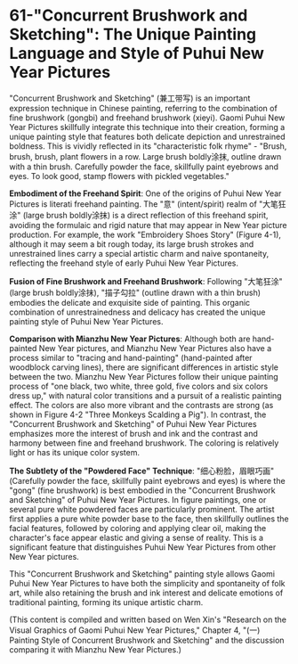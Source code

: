 # 61-"Concurrent Brushwork and Sketching": The Unique Painting Language and Style of Puhui New Year Pictures

"Concurrent Brushwork and Sketching" (兼工带写) is an important expression technique in Chinese painting, referring to the combination of fine brushwork (gongbi) and freehand brushwork (xieyi). Gaomi Puhui New Year Pictures skillfully integrate this technique into their creation, forming a unique painting style that features both delicate depiction and unrestrained boldness. This is vividly reflected in its "characteristic folk rhyme" - "Brush, brush, brush, plant flowers in a row. Large brush boldly涂抹, outline drawn with a thin brush. Carefully powder the face, skillfully paint eyebrows and eyes. To look good, stamp flowers with pickled vegetables."

**Embodiment of the Freehand Spirit**:
One of the origins of Puhui New Year Pictures is literati freehand painting. The "意" (intent/spirit) realm of "大笔狂涂" (large brush boldly涂抹) is a direct reflection of this freehand spirit, avoiding the formulaic and rigid nature that may appear in New Year picture production. For example, the work "Embroidery Shoes Story" (Figure 4-1), although it may seem a bit rough today, its large brush strokes and unrestrained lines carry a special artistic charm and naive spontaneity, reflecting the freehand style of early Puhui New Year Pictures.

**Fusion of Fine Brushwork and Freehand Brushwork**:
Following "大笔狂涂" (large brush boldly涂抹), "描子勾拉" (outline drawn with a thin brush) embodies the delicate and exquisite side of painting. This organic combination of unrestrainedness and delicacy has created the unique painting style of Puhui New Year Pictures.

**Comparison with Mianzhu New Year Pictures**:
Although both are hand-painted New Year pictures, and Mianzhu New Year Pictures also have a process similar to "tracing and hand-painting" (hand-painted after woodblock carving lines), there are significant differences in artistic style between the two. Mianzhu New Year Pictures follow their unique painting process of "one black, two white, three gold, five colors and six colors dress up," with natural color transitions and a pursuit of a realistic painting effect. The colors are also more vibrant and the contrasts are strong (as shown in Figure 4-2 "Three Monkeys Scalding a Pig"). In contrast, the "Concurrent Brushwork and Sketching" of Puhui New Year Pictures emphasizes more the interest of brush and ink and the contrast and harmony between fine and freehand brushwork. The coloring is relatively light or has its unique color system.

**The Subtlety of the "Powdered Face" Technique**:
"细心粉脸，眉眼巧画" (Carefully powder the face, skillfully paint eyebrows and eyes) is where the "gong" (fine brushwork) is best embodied in the "Concurrent Brushwork and Sketching" of Puhui New Year Pictures. In figure paintings, one or several pure white powdered faces are particularly prominent. The artist first applies a pure white powder base to the face, then skillfully outlines the facial features, followed by coloring and applying clear oil, making the character's face appear elastic and giving a sense of reality. This is a significant feature that distinguishes Puhui New Year Pictures from other New Year pictures.

This "Concurrent Brushwork and Sketching" painting style allows Gaomi Puhui New Year Pictures to have both the simplicity and spontaneity of folk art, while also retaining the brush and ink interest and delicate emotions of traditional painting, forming its unique artistic charm.

(This content is compiled and written based on Wen Xin's "Research on the Visual Graphics of Gaomi Puhui New Year Pictures," Chapter 4, "(一) Painting Style of Concurrent Brushwork and Sketching" and the discussion comparing it with Mianzhu New Year Pictures.)
